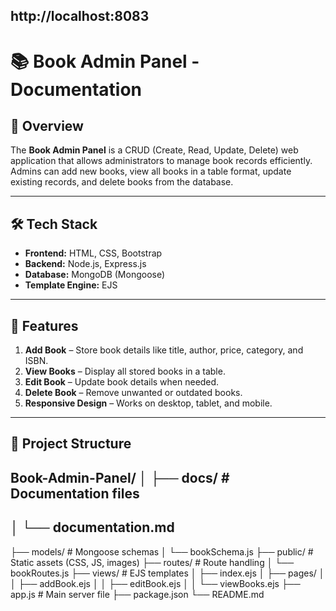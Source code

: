 http://localhost:8083
---
# 📚 Book Admin Panel - Documentation

## 📌 Overview
The **Book Admin Panel** is a CRUD (Create, Read, Update, Delete) web application that allows administrators to manage book records efficiently.  
Admins can add new books, view all books in a table format, update existing records, and delete books from the database.

---

## 🛠 Tech Stack
- **Frontend:** HTML, CSS, Bootstrap
- **Backend:** Node.js, Express.js
- **Database:** MongoDB (Mongoose)
- **Template Engine:** EJS

---

## 🚀 Features
1. **Add Book** – Store book details like title, author, price, category, and ISBN.
2. **View Books** – Display all stored books in a table.
3. **Edit Book** – Update book details when needed.
4. **Delete Book** – Remove unwanted or outdated books.
5. **Responsive Design** – Works on desktop, tablet, and mobile.

---

## 📂 Project Structure

Book-Admin-Panel/
│
├── docs/ # Documentation files
---
│ └── documentation.md
---
├── models/ # Mongoose schemas
│ └── bookSchema.js
├── public/ # Static assets (CSS, JS, images)
├── routes/ # Route handling
│ └── bookRoutes.js
├── views/ # EJS templates
│ ├── index.ejs
│ ├── pages/
│ │ ├── addBook.ejs
│ │ ├── editBook.ejs
│ │ └── viewBooks.ejs
├── app.js # Main server file
├── package.json
└── README.md
